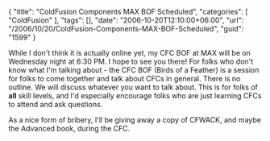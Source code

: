 {
	"title": "ColdFusion Components MAX BOF Scheduled",
	"categories": [
		"ColdFusion"
	],
	"tags": [],
	"date": "2006-10-20T12:10:00+06:00",
	"url": "/2006/10/20/ColdFusion-Components-MAX-BOF-Scheduled",
	"guid": "1599"
}

While I don't think it is actually online yet, my CFC BOF at MAX will be on Wednesday night at 6:30 PM. I hope to see you there! For folks who don't know what I'm talking about - the CFC BOF (Birds of a Feather) is a session for folks to come together and talk about CFCs in general. There is no outline. We will discuss whatever you want to talk about. This is for folks of <b>all</b> skill levels, and I'd especially encourage folks who are just learning CFCs to attend and ask questions.

As a nice form of bribery, I'll be giving away a copy of CFWACK, and maybe the Advanced book, during the CFC.